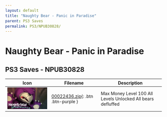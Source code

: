 ```yaml
---
layout: default
title: "Naughty Bear - Panic in Paradise"
parent: PS3 Saves
permalink: PS3/NPUB30828/
---
```

# Naughty Bear - Panic in Paradise

## PS3 Saves - NPUB30828

| Icon | Filename | Description |
|------|----------|-------------|
| ![Naughty Bear - Panic in Paradise](ICON0.PNG) | [00022436.zip](00022436.zip){: .btn .btn-purple } | Max Money Level 100 All Levels Unlocked All bears defluffed |
